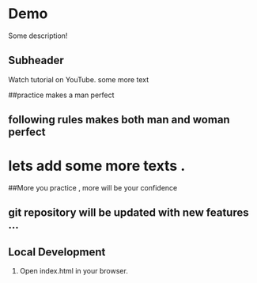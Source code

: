 # Demo

Some description!

## Subheader

Watch tutorial on YouTube.
some more text


##practice makes a man perfect
## following rules makes both man and woman perfect

# lets add some more texts . 
##More you practice , more will be your confidence
## git repository will be updated with  new features ...



## Local Development

1. Open index.html in your browser.
